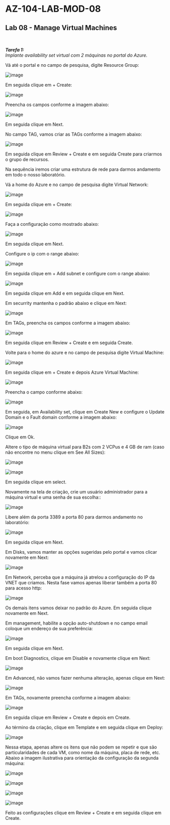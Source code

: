 # AZ-104-LAB-MOD-08

 <h2>Lab 08 - Manage Virtual Machines</h2> <br>

 ***Tarefa 1:***  
    *Implante availability set virtual com 2 máquinas no portal do Azure.*

Vá até o portal e no campo de pesquisa, digite Resource Group: 

![image](https://user-images.githubusercontent.com/107069287/196176645-6c98a59a-6c34-4e93-b520-3bc67fe26589.png)

Em seguida clique em + Create: 

![image](https://user-images.githubusercontent.com/107069287/196176775-76288a0a-40e4-43b2-b825-d47a06448066.png)

Preencha os campos conforme a imagem abaixo: 

![image](https://user-images.githubusercontent.com/107069287/196176907-ca0c1355-1681-4939-a1f0-4f7aa8bc26fe.png)

Em seguida clique em Next. 

No campo TAG, vamos criar as TAGs conforme a imagem abaixo: 

![image](https://user-images.githubusercontent.com/107069287/196177310-32265daa-3bff-4118-b693-83f440ccac06.png)

Em seguida clique em Review + Create e em seguida Create para criarmos o grupo de recursos. 

Na sequência iremos criar uma estrutura de rede para darmos andamento em todo o nosso laboratório. 

Vá a home do Azure e no campo de pesquisa digite Virtual Network: 

![image](https://user-images.githubusercontent.com/107069287/196177720-f4813cef-7cc6-4413-b03d-ce6396a0b0ea.png)

Em seguida clique em + Create: 

![image](https://user-images.githubusercontent.com/107069287/196177900-dd2ad71e-a267-48b0-bf61-1f8088aab669.png)

Faça a configuração como mostrado abaixo: 

![image](https://user-images.githubusercontent.com/107069287/196181713-22bc290c-bd3a-4892-82b9-1db2bed21d62.png)

Em seguida clique em Next. 

Configure o ip com o range abaixo: 

![image](https://user-images.githubusercontent.com/107069287/196181960-2fc0a07e-62ef-469e-a88b-a3d39393690c.png)

Em seguida clique em + Add subnet e configure com o range abaixo: 

![image](https://user-images.githubusercontent.com/107069287/196182234-291a188b-c375-4589-acf0-26bbc8c2e92a.png)

Em seguida clique em Add e em seguida clique em Next. 

Em securrity mantenha o padrão abaixo e clique em Next: 

![image](https://user-images.githubusercontent.com/107069287/196182614-8ac57255-b582-47c4-9114-07545e8002ac.png)

Em TAGs, preencha os campos conforme a imagem abaixo: 

![image](https://user-images.githubusercontent.com/107069287/196182898-c2882291-f330-46ac-a9af-167fbd5131d4.png)

Em seguida clique em Review + Create e em seguida Create. 

Volte para o home do azure e no campo de pesquisa digite Virtual Machine: 

![image](https://user-images.githubusercontent.com/107069287/196185007-73ea80b9-e5c1-49b4-b335-412ee6ce1013.png)

Em seguida clique em + Create e depois Azure Virtual Machine: 

![image](https://user-images.githubusercontent.com/107069287/196185148-b1b1d02f-f2e3-4902-a2b5-8c980cf116c3.png)

Preencha o campo conforme abaixo: 

![image](https://user-images.githubusercontent.com/107069287/196186139-6bf30262-7a1c-4f9c-bdd1-bb9107efc822.png)

Em seguida, em Availability set, clique em Create New e configure o Update Domain e o Fault domain conforme a imagem abaixo: 

![image](https://user-images.githubusercontent.com/107069287/196186740-169f33e5-631d-4d8c-98f1-183b3f9dde36.png)

Clique em Ok. 

Altere o tipo de máquina virtual para B2s com 2 VCPus e 4 GB de ram (caso não encontre no menu clique em See All Sizes): 

![image](https://user-images.githubusercontent.com/107069287/196188219-d86470c9-4a1d-461c-b730-465c7cec06bb.png)

![image](https://user-images.githubusercontent.com/107069287/196188364-c1ee7bc0-18ff-4675-848d-78be5c56354f.png)

Em seguida clique em select. 

Novamente na tela de criação, crie um usuário administrador para a máquina virtual e uma senha de sua escolha:: 

![image](https://user-images.githubusercontent.com/107069287/196188752-a14e05c4-ad3d-42b4-ad78-1037e1d8c694.png)

Libere além da porta 3389 a porta 80 para darmos andamento no laboratório: 

![image](https://user-images.githubusercontent.com/107069287/196189240-ff7af389-ea29-48bc-8296-15726398605d.png)

Em seguida clique em Next. 

Em Disks, vamos manter as opções sugeridas pelo portal e vamos clicar novamente em Next: 

![image](https://user-images.githubusercontent.com/107069287/196191677-21002fcd-d5d9-49cc-a1c4-90a3bb606d8c.png)

Em Network, perceba que a máquina já atrelou a configuração do IP da VNET que criamos. Nesta fase vamos apenas liberar também a porta 80 para acesso http: 

![image](https://user-images.githubusercontent.com/107069287/196192439-fadf2c3f-fec2-4b73-8461-c64a7b67eac0.png)

Os demais itens vamos deixar no padrão do Azure. Em seguida clique novamente em Next. 

Em management, habilite a opção auto-shutdown e no campo email coloque um endereço de sua preferência: 

![image](https://user-images.githubusercontent.com/107069287/196194779-028a193d-e23f-47b7-9524-ed1626c706c2.png)

Em seguida clique em Next. 

Em boot Diagnostics, clique em Disable e novamente clique em Next: 

![image](https://user-images.githubusercontent.com/107069287/196195075-c8b54b68-542d-47c8-94d2-7a284c3cdc82.png)

Em Advanced, não vamos fazer nenhuma alteração, apenas clique em Next: 

![image](https://user-images.githubusercontent.com/107069287/196195320-98ba348d-99b5-4069-86cf-1c105c98b05d.png)

Em TAGs, novamente preencha conforme a imagem abaixo: 

![image](https://user-images.githubusercontent.com/107069287/196195933-f03823da-5eb1-472d-a21a-09d10dafe90c.png)

Em seguida clique em Review + Create e depois em Create. 

Ao término da criação, clique em Template e em seguida clique em Deploy: 

![image](https://user-images.githubusercontent.com/107069287/196197110-d9ac4502-900b-4b0e-b082-b5dc56ab476b.png)

Nessa etapa, apenas altere os itens que não podem se repetir e que são particularidades de cada VM, como nome da máquina, placa de rede, etc. Abaixo a imagem ilustrativa para orientação da configuração da segunda máquina: 

![image](https://user-images.githubusercontent.com/107069287/196197718-00fd88e7-8eb8-457b-8299-102aaf9d053b.png)

![image](https://user-images.githubusercontent.com/107069287/196197792-2d6825d1-a9c4-4a29-8f8d-a9c94142d493.png)

![image](https://user-images.githubusercontent.com/107069287/196198191-c6417b47-2674-4ae5-8789-0f4e9fe43528.png)

![image](https://user-images.githubusercontent.com/107069287/196198260-34dce179-3962-49a6-8fd0-4d6c32847e1f.png)

Feito as configurações clique em Review + Create e em seguida clique em Create. 